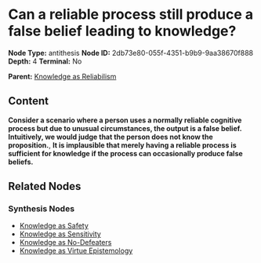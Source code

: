 # Can a reliable process still produce a false belief leading to knowledge?

**Node Type:** antithesis
**Node ID:** 2db73e80-055f-4351-b9b9-9aa38670f888
**Depth:** 4
**Terminal:** No

**Parent:** [Knowledge as Reliabilism](knowledge-as-reliabilism-synthesis-dda11fa1-d057-46ff-9bfb-405b79a61c3b.md)

## Content

**Consider a scenario where a person uses a normally reliable cognitive process but due to unusual circumstances, the output is a false belief. Intuitively, we would judge that the person does not know the proposition.**, **It is implausible that merely having a reliable process is sufficient for knowledge if the process can occasionally produce false beliefs.**

## Related Nodes

### Synthesis Nodes

- [Knowledge as Safety](knowledge-as-safety-synthesis-e14a04cc-ebd0-4f13-84e8-2909681c602f.md)
- [Knowledge as Sensitivity](knowledge-as-sensitivity-synthesis-05a565a8-a937-422c-bc2b-d4045fbfaf9c.md)
- [Knowledge as No-Defeaters](knowledge-as-no-defeaters-synthesis-d2dcf7d0-f4c6-496a-9773-f097103667f8.md)
- [Knowledge as Virtue Epistemology](knowledge-as-virtue-epistemology-synthesis-99c6f934-b86d-49ce-a29c-da83b9170dfb.md)
